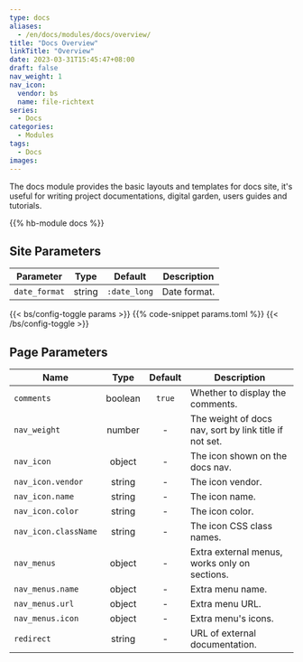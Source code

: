 ```yaml
---
type: docs
aliases:
  - /en/docs/modules/docs/overview/
title: "Docs Overview"
linkTitle: "Overview"
date: 2023-03-31T15:45:47+08:00
draft: false
nav_weight: 1
nav_icon:
  vendor: bs
  name: file-richtext
series:
  - Docs
categories:
  - Modules
tags:
  - Docs
images:
---
```


The docs module provides the basic layouts and templates for docs site, it's useful for writing project documentations, digital garden, users guides and tutorials.

<!--more-->

{{% hb-module docs %}}

## Site Parameters

| Parameter     |  Type  |   Default    | Description  |
| ------------- | :----: | :----------: | ------------ |
| `date_format` | string | `:date_long` | Date format. |

{{< bs/config-toggle params >}}
{{% code-snippet params.toml %}}
{{< /bs/config-toggle >}}

## Page Parameters

| Name                 |  Type   | Default | Description                                            |
| -------------------- | :-----: | :-----: | ------------------------------------------------------ |
| `comments`           | boolean | `true`  | Whether to display the comments.                       |
| `nav_weight`         | number  |    -    | The weight of docs nav, sort by link title if not set. |
| `nav_icon`           | object  |    -    | The icon shown on the docs nav.                        |
| `nav_icon.vendor`    | string  |    -    | The icon vendor.                                       |
| `nav_icon.name`      | string  |    -    | The icon name.                                         |
| `nav_icon.color`     | string  |    -    | The icon color.                                        |
| `nav_icon.className` | string  |    -    | The icon CSS class names.                              |
| `nav_menus`          | object  |    -    | Extra external menus, works only on sections.          |
| `nav_menus.name`     | object  |    -    | Extra menu name.                                       |
| `nav_menus.url`      | object  |    -    | Extra menu URL.                                        |
| `nav_menus.icon`     | object  |    -    | Extra menu's icons.                                    |
| `redirect`           | string  |    -    | URL of external documentation.                         |
